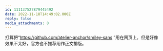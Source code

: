 ```yaml
---
id: 111137527879445492
date: 2022-11-18T14:49:02.000Z
reply: false
media_attachments: 0
---
```


打算把“https://github.com/atelier-anchor/smiley-sans ”用在网页上，但是好像效果不太好，官方也不推荐用作正文排版。

